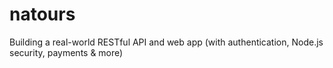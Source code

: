 # natours
Building a real-world RESTful API and web app (with authentication, Node.js security, payments &amp; more)

